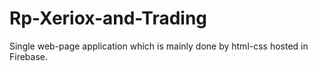 # Rp-Xeriox-and-Trading
Single web-page application which is mainly done by html-css
hosted in Firebase.
